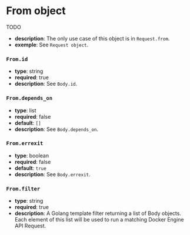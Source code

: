 # From object

TODO

- **description**: The only use case of this object is in `Request.from`.
- **exemple**: See `Request object`.

### `From.id`

- **type**: string
- **required**: true
- **description**: See `Body.id`.

### `From.depends_on`

- **type**: list
- **required**: false
- **default**: `[]`
- **description**: See `Body.depends_on`.

### `From.errexit`

- **type**: boolean
- **required**: false
- **default**: `true`
- **description**: See `Body.errexit`.

### `From.filter`

- **type**: string
- **required**: true
- **description**: A Golang template filter returning a list of Body objects. Each element of this list will be used to run a matching Docker Engine API Request.
